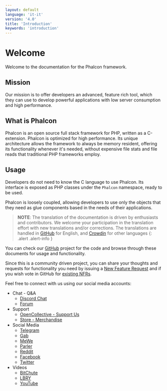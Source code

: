 ```yaml
---
layout: default
language: 'it-it'
version: '4.0'
title: 'Introduction'
keywords: 'introduction'
---
```


# Welcome

Welcome to the documentation for the Phalcon framework.

## Mission

Our mission is to offer developers an advanced, feature rich tool, which they can use to develop powerful applications with low server consumption and high performance.

## What is Phalcon

Phalcon is an open source full stack framework for PHP, written as a C-extension. Phalcon is optimized for high performance. Its unique architecture allows the framework to always be memory resident, offering its functionality whenever it's needed, without expensive file stats and file reads that traditional PHP frameworks employ.

## Usage

Developers do not need to know the C language to use Phalcon. Its interface is exposed as PHP classes under the `Phalcon` namespace, ready to be used.

Phalcon is loosely coupled, allowing developers to use only the objects that they need as glue components based in the needs of their applications.

> **NOTE**: The translation of the documentation is driven by enthusiasts and contributors. We welcome your participation in the translation effort with new translations and/or corrections. The translations are handled in [GitHub](https://github.com/phalcon/docs) for English, and [Crowdin](https://crowdin.com/project/phalcon-documentation) for other languages
{: .alert .alert-info }

You can check our [GitHub](https://github.com/phalcon/cphalcon) project for the code and browse through these documents for usage and functionality.

Since this is a community driven project, you can share your thoughts and requests for functionality you need by issuing a [New Feature Request](new-feature-request) and if you wish vote in GitHub for [existing NFRs](new-feature-request-list).

Feel free to connect with us using our social media accounts:

- Chat - Q&A 
  - [Discord Chat](https://phalcon.io/discord)
  - [Forum](https://phalcon.link/forum)
- Support 
  - [OpenCollective - Support Us](https://phalcon.io/fund)
  - [Store - Merchandise](https://phalcon.io/store)
- Social Media 
  - [Telegram](https://phalcon.io/telegram)
  - [Gab](https://phalcon.io/gab)
  - [MeWe](https://phalcon.io/mewe)
  - [Parler](https://phalcon.io/parler)
  - [Reddit](https://phalcon.io/reddit)
  - [Facebook](https://phalcon.io/fb)
  - [Twitter](https://phalcon.io/t)
- Videos 
  - [BitChute](https://phalcon.io/bitchute)
  - [LBRY](https://phalcon.io/lbry)
  - [YouTube](https://phalcon.io/youtube)